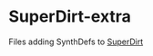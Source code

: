# SuperDirt-extra
Files adding SynthDefs to [SuperDirt](https://github.com/musikinformatik/SuperDirt)

